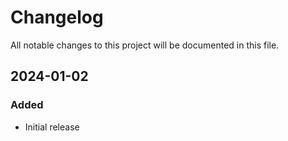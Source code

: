 # Changelog

All notable changes to this project will be documented in this file.

## 2024-01-02

### Added

- Initial release

